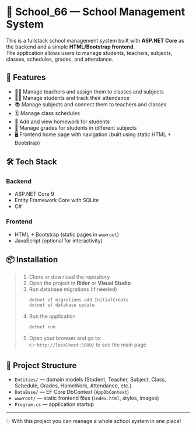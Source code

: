 # 🏫 School_66 — School Management System

This is a fullstack school management system built with **ASP.NET Core** as the backend and a simple **HTML/Bootstrap frontend**.  
The application allows users to manage students, teachers, subjects, classes, schedules, grades, and attendance.  

## 🚀 Features

- 👩‍🏫 Manage teachers and assign them to classes and subjects  
- 🧑‍🎓 Manage students and track their attendance  
- 📚 Manage subjects and connect them to teachers and classes  
- 🗓 Manage class schedules  
- 📝 Add and view homework for students  
- 🎯 Manage grades for students in different subjects  
- 🖥 Frontend home page with navigation (built using static HTML + Bootstrap)  

## 🛠 Tech Stack

### Backend
- ASP.NET Core 9
- Entity Framework Core with SQLite
- C#

### Frontend
- HTML + Bootstrap (static pages in `wwwroot`)
- JavaScript (optional for interactivity)

## 📦 Installation

> 1. Clone or download the repository  
> 2. Open the project in **Rider** or **Visual Studio**  
> 3. Run database migrations (if needed)  
>    ```bash
>    dotnet ef migrations add InitialCreate
>    dotnet ef database update
>    ```
> 4. Run the application  
>    ```bash
>    dotnet run
>    ```
> 5. Open your browser and go to:  
>    👉 `http://localhost:5000/` to see the main page  

## 📂 Project Structure

- `Entities/` — domain models (Student, Teacher, Subject, Class, Schedule, Grades, HomeWork, Attendance, etc.)  
- `DataBase/` — EF Core DbContext (`AppDbContext`)  
- `wwwroot/` — static frontend files (`index.html`, styles, images)  
- `Program.cs` — application startup  

---

✨ With this project you can manage a whole school system in one place!  
